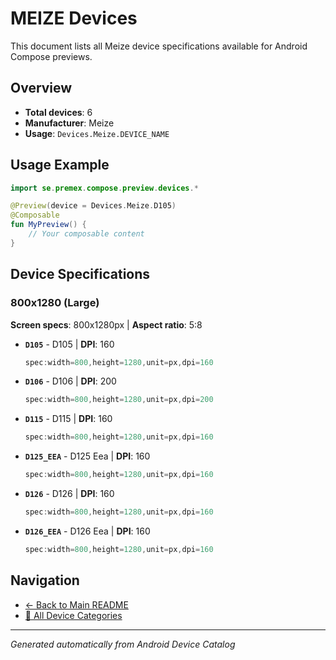 # MEIZE Devices

This document lists all Meize device specifications available for Android Compose previews.

## Overview

- **Total devices**: 6
- **Manufacturer**: Meize
- **Usage**: `Devices.Meize.DEVICE_NAME`

## Usage Example

```kotlin
import se.premex.compose.preview.devices.*

@Preview(device = Devices.Meize.D105)
@Composable
fun MyPreview() {
    // Your composable content
}
```

## Device Specifications

### 800x1280 (Large)

**Screen specs**: 800x1280px | **Aspect ratio**: 5:8

- **`D105`** - D105 | **DPI**: 160
  ```kotlin
  spec:width=800,height=1280,unit=px,dpi=160
  ```

- **`D106`** - D106 | **DPI**: 200
  ```kotlin
  spec:width=800,height=1280,unit=px,dpi=200
  ```

- **`D115`** - D115 | **DPI**: 160
  ```kotlin
  spec:width=800,height=1280,unit=px,dpi=160
  ```

- **`D125_EEA`** - D125 Eea | **DPI**: 160
  ```kotlin
  spec:width=800,height=1280,unit=px,dpi=160
  ```

- **`D126`** - D126 | **DPI**: 160
  ```kotlin
  spec:width=800,height=1280,unit=px,dpi=160
  ```

- **`D126_EEA`** - D126 Eea | **DPI**: 160
  ```kotlin
  spec:width=800,height=1280,unit=px,dpi=160
  ```

## Navigation

- [← Back to Main README](../../README.md)
- [📱 All Device Categories](../README.md)

---
*Generated automatically from Android Device Catalog*
